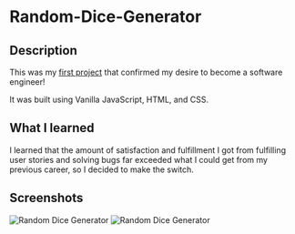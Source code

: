 # Random-Dice-Generator

## Description

This was my [first project](https://woojinv.github.io/Random-Dice-Generator/) that confirmed my desire to become a software engineer!

It was built using Vanilla JavaScript, HTML, and CSS. 


## What I learned

I learned that the amount of satisfaction and fulfillment I got from fulfilling user stories and solving bugs far exceeded what I could get from my previous career, so I decided to make the switch. 


## Screenshots
![Random Dice Generator](https://i.imgur.com/Bpi7EpX.png)
![Random Dice Generator](https://i.imgur.com/36GzlDD.png)

